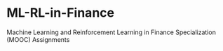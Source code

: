 # ML-RL-in-Finance
Machine Learning and Reinforcement Learning in Finance Specialization (MOOC) Assignments
